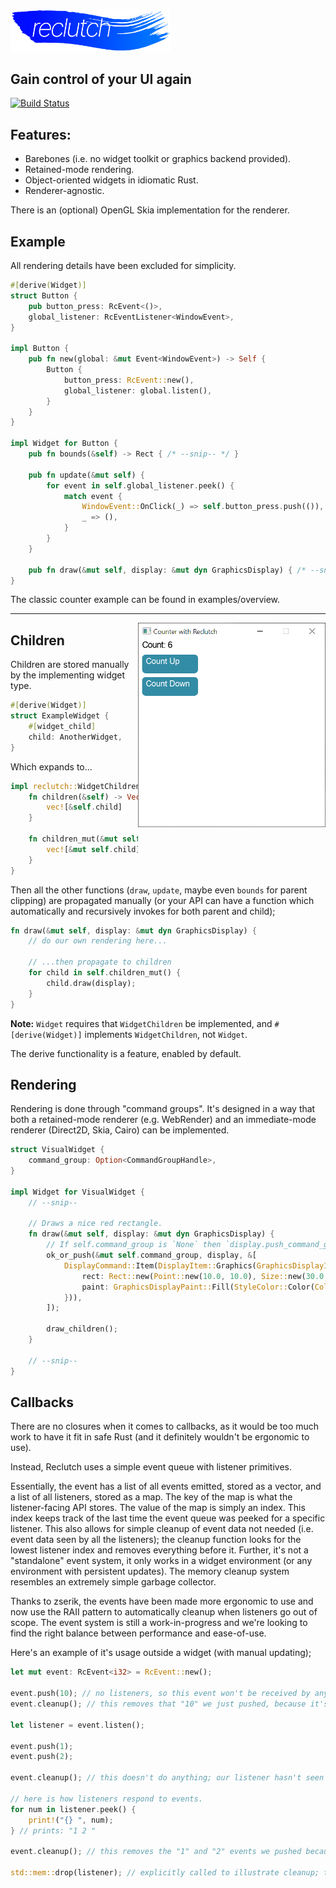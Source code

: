 <p align="left">
    <img src=".media/reclutch.png" width="256px"/>
</p>

## Gain control of your UI again

[![Build Status](https://travis-ci.com/jazzfool/reclutch.svg?branch=master)](https://travis-ci.com/jazzfool/reclutch)

## Features:

- Barebones (i.e. no widget toolkit or graphics backend provided).
- Retained-mode rendering.
- Object-oriented widgets in idiomatic Rust.
- Renderer-agnostic.

There is an (optional) OpenGL Skia implementation for the renderer.

## Example

All rendering details have been excluded for simplicity.

```rust
#[derive(Widget)]
struct Button {
    pub button_press: RcEvent<()>,
    global_listener: RcEventListener<WindowEvent>,
}

impl Button {
    pub fn new(global: &mut Event<WindowEvent>) -> Self {
        Button {
            button_press: RcEvent::new(),
            global_listener: global.listen(),
        }
    }
}

impl Widget for Button {
    pub fn bounds(&self) -> Rect { /* --snip-- */ }

    pub fn update(&mut self) {
        for event in self.global_listener.peek() {
            match event {
                WindowEvent::OnClick(_) => self.button_press.push(()),
                _ => (),
            }
        }
    }

    pub fn draw(&mut self, display: &mut dyn GraphicsDisplay) { /* --snip-- */ }
}
```

The classic counter example can be found in examples/overview.

---

<img align="right" src=".media/screen.png" width="300px"/>

## Children

Children are stored manually by the implementing widget type.

```rust
#[derive(Widget)]
struct ExampleWidget {
    #[widget_child]
    child: AnotherWidget,
}
```

Which expands to...

```rust
impl reclutch::WidgetChildren for ExampleWidget {
    fn children(&self) -> Vec<&dyn Widget> {
        vec![&self.child]
    }

    fn children_mut(&mut self) -> Vec<&mut dyn Widget> {
        vec![&mut self.child]
    }
}
```

Then all the other functions (`draw`, `update`, maybe even `bounds` for parent clipping) are propagated manually (or your API can have a function which automatically and recursively invokes for both parent and child);

```rust
fn draw(&mut self, display: &mut dyn GraphicsDisplay) {
    // do our own rendering here...

    // ...then propagate to children
    for child in self.children_mut() {
        child.draw(display);
    }
}
```

**Note:** `Widget` requires that `WidgetChildren` be implemented, and `#[derive(Widget)]` implements `WidgetChildren`, not `Widget`.

The derive functionality is a feature, enabled by default.

## Rendering

Rendering is done through "command groups". It's designed in a way that both a retained-mode renderer (e.g. WebRender) and an immediate-mode renderer (Direct2D, Skia, Cairo) can be implemented.

```rust
struct VisualWidget {
    command_group: Option<CommandGroupHandle>,
}

impl Widget for VisualWidget {
    // --snip--

    // Draws a nice red rectangle.
    fn draw(&mut self, display: &mut dyn GraphicsDisplay) {
        // If self.command_group is `None` then `display.push_command_group` otherwise `display.modify_command_group`.
        ok_or_push(&mut self.command_group, display, &[
            DisplayCommand::Item(DisplayItem::Graphics(GraphicsDisplayItem::Rectangle {
                rect: Rect::new(Point::new(10.0, 10.0), Size::new(30.0, 50.0)),
                paint: GraphicsDisplayPaint::Fill(StyleColor::Color(Color::new(1.0, 0.0, 0.0, 1.0))),
            })),
        ]);

        draw_children();
    }

    // --snip--
}
```

## Callbacks

There are no closures when it comes to callbacks, as it would be too much work to have it fit in safe Rust (and it definitely wouldn't be ergonomic to use).

Instead, Reclutch uses a simple event queue with listener primitives.

Essentially, the event has a list of all events emitted, stored as a vector, and a list of all listeners, stored as a map. The key of the map is what the listener-facing API stores.
The value of the map is simply an index. This index keeps track of the last time the event queue was peeked for a specific listener.
This also allows for simple cleanup of event data not needed (i.e. event data seen by all the listeners); the cleanup function looks for the lowest listener index and removes everything before it.
Further, it's not a "standalone" event system, it only works in a widget environment (or any environment with persistent updates).
The memory cleanup system resembles an extremely simple garbage collector.

Thanks to zserik, the events have been made more ergonomic to use and now use the RAII pattern to automatically cleanup when listeners go out of scope. The event system is still a work-in-progress and we're looking to find the right balance between performance and ease-of-use.

Here's an example of it's usage outside a widget (with manual updating);

```rust
let mut event: RcEvent<i32> = RcEvent::new();

event.push(10); // no listeners, so this event won't be received by anyone.
event.cleanup(); // this removes that "10" we just pushed, because it's not needed by any listeners (because there are no listeners).

let listener = event.listen();

event.push(1);
event.push(2);

event.cleanup(); // this doesn't do anything; our listener hasn't seen these events so they aren't cleaned up.

// here is how listeners respond to events.
for num in listener.peek() {
    print!("{} ", num);
} // prints: "1 2 "

event.cleanup(); // this removes the "1" and "2" events we pushed because all the listeners have seen them.

std::mem::drop(listener); // explicitly called to illustrate cleanup; this removes the listener and therefore doesn't hold back the cleanup process.
```
